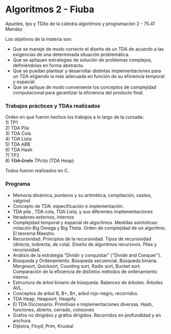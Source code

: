 # Algoritmos 2 - Fiuba
Apuntes, tps y TDAs de la cátedra algoritmos y programación 2 - 75.41 Mendez

Los objetivos de la materia son:
* Que se maneje de modo correcto el diseño de un TDA de acuerdo a las exigencias de una determinada situación problemática.
* Que se apliquen estrategias de solución de problemas complejos, definiéndolas en forma abstracta.
* Que se puedan plantear y desarrollar distintas implementaciones para un TDA eligiendo la más adecuada en función de su eficiencia temporal y espacial.
* Que se aplique de modo conveniente los conceptos de complejidad computacional para garantizar la eficiencia del producto final.

### Trabajos prácticos y TDAs realizados
Orden en que fueron hechos los trabajos a lo largo de la cursada:  
    1) TP1  
    2) TDA Pila  
    3) TDA Cola  
    4) TDA Lista  
    5) TDA ABB  
    6) TDA Hash  
    7) TP2  
    8) ~~TDA Grafo~~ TPcito (TDA Heap)

Todos fueron realizados en C.


### Programa
* Memoria dinámica, punteros y su aritmética, compilación, casteo, valgrind
* Concepto de TDA: especificación e implementación.
* TDA pila , TDA cola, TDA Lista, y sus diferentes implementaciones
* Iteradores externos, internos
* Complejidad temporal y espacial de algoritmos. Medidas asintóticas: notación Big Omega y Big Theta. Orden de complejidad de un algoritmo. El teorema Maestro. 
* Recursividad. Principios de la recursividad. Tipos de recursividad (directa, indirecta, de cola). Diseño de algoritmos recursivos. Pilas y
recursividad. 
* Análisis de la estrategia "Dividir y conquistar" ("Divide and Conquer"). 
* Búsqueda y Ordenamiento. Búsqueda secuencial. Búsqueda binaria. Mergesort, Quicksort, Counting sort, Radix sort, Bucket sort. Comparación de la eficiencia de distintos métodos de ordenamiento interno.
* Estructura de árbol binario de búsqueda. Balanceo de árboles. Árboles AVL.
* Conceptos de árbol B, B+, B*, arbol rojo-negro, recorridos. 
* TDA Heap, Heapsort, Heapify.
* El TDA Diccionario. Primitivas e implementaciones diversas. Hash, funciones, abierto, cerrado, colisiones
* Grafos no dirigidos y grafos dirigidos. Recorridos en profundidad y en anchura.
* Dijkstra, Floyd, Prim, Kruskal
